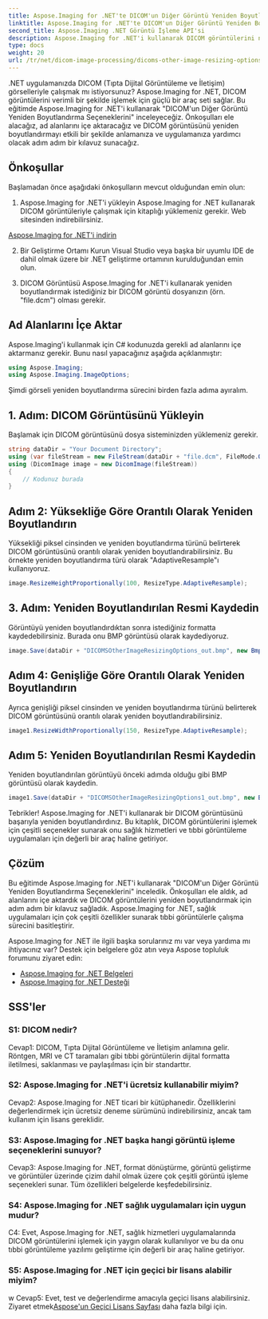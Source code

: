 ```yaml
---
title: Aspose.Imaging for .NET'te DICOM'un Diğer Görüntü Yeniden Boyutlandırma Seçenekleri
linktitle: Aspose.Imaging for .NET'te DICOM'un Diğer Görüntü Yeniden Boyutlandırma Seçenekleri
second_title: Aspose.Imaging .NET Görüntü İşleme API'si
description: Aspose.Imaging for .NET'i kullanarak DICOM görüntülerini nasıl yeniden boyutlandıracağınızı öğrenin. Etkili tıbbi görüntü işleme için adım adım kılavuz.
type: docs
weight: 20
url: /tr/net/dicom-image-processing/dicoms-other-image-resizing-options/
---
```

.NET uygulamanızda DICOM (Tıpta Dijital Görüntüleme ve İletişim) görselleriyle çalışmak mı istiyorsunuz? Aspose.Imaging for .NET, DICOM görüntülerini verimli bir şekilde işlemek için güçlü bir araç seti sağlar. Bu eğitimde Aspose.Imaging for .NET'i kullanarak "DICOM'un Diğer Görüntü Yeniden Boyutlandırma Seçeneklerini" inceleyeceğiz. Önkoşulları ele alacağız, ad alanlarını içe aktaracağız ve DICOM görüntüsünü yeniden boyutlandırmayı etkili bir şekilde anlamanıza ve uygulamanıza yardımcı olacak adım adım bir kılavuz sunacağız.

## Önkoşullar

Başlamadan önce aşağıdaki önkoşulların mevcut olduğundan emin olun:

1. Aspose.Imaging for .NET'i yükleyin
Aspose.Imaging for .NET kullanarak DICOM görüntüleriyle çalışmak için kitaplığı yüklemeniz gerekir. Web sitesinden indirebilirsiniz.

[Aspose.Imaging for .NET'i indirin](https://releases.aspose.com/imaging/net/)

2. Bir Geliştirme Ortamı Kurun
Visual Studio veya başka bir uyumlu IDE de dahil olmak üzere bir .NET geliştirme ortamının kurulduğundan emin olun.

3. DICOM Görüntüsü
Aspose.Imaging for .NET'i kullanarak yeniden boyutlandırmak istediğiniz bir DICOM görüntü dosyanızın (örn. "file.dcm") olması gerekir.

## Ad Alanlarını İçe Aktar

Aspose.Imaging'i kullanmak için C# kodunuzda gerekli ad alanlarını içe aktarmanız gerekir. Bunu nasıl yapacağınız aşağıda açıklanmıştır:

```csharp
using Aspose.Imaging;
using Aspose.Imaging.ImageOptions;
```

Şimdi görseli yeniden boyutlandırma sürecini birden fazla adıma ayıralım.

## 1. Adım: DICOM Görüntüsünü Yükleyin
Başlamak için DICOM görüntüsünü dosya sisteminizden yüklemeniz gerekir.

```csharp
string dataDir = "Your Document Directory";
using (var fileStream = new FileStream(dataDir + "file.dcm", FileMode.Open, FileAccess.Read))
using (DicomImage image = new DicomImage(fileStream))
{
    // Kodunuz burada
}
```

## Adım 2: Yüksekliğe Göre Orantılı Olarak Yeniden Boyutlandırın
Yüksekliği piksel cinsinden ve yeniden boyutlandırma türünü belirterek DICOM görüntüsünü orantılı olarak yeniden boyutlandırabilirsiniz. Bu örnekte yeniden boyutlandırma türü olarak "AdaptiveResample"ı kullanıyoruz.

```csharp
image.ResizeHeightProportionally(100, ResizeType.AdaptiveResample);
```

## 3. Adım: Yeniden Boyutlandırılan Resmi Kaydedin
Görüntüyü yeniden boyutlandırdıktan sonra istediğiniz formatta kaydedebilirsiniz. Burada onu BMP görüntüsü olarak kaydediyoruz.

```csharp
image.Save(dataDir + "DICOMSOtherImageResizingOptions_out.bmp", new BmpOptions());
```

## Adım 4: Genişliğe Göre Orantılı Olarak Yeniden Boyutlandırın
Ayrıca genişliği piksel cinsinden ve yeniden boyutlandırma türünü belirterek DICOM görüntüsünü orantılı olarak yeniden boyutlandırabilirsiniz.

```csharp
image1.ResizeWidthProportionally(150, ResizeType.AdaptiveResample);
```

## Adım 5: Yeniden Boyutlandırılan Resmi Kaydedin
Yeniden boyutlandırılan görüntüyü önceki adımda olduğu gibi BMP görüntüsü olarak kaydedin.

```csharp
image1.Save(dataDir + "DICOMSOtherImageResizingOptions1_out.bmp", new BmpOptions());
```

Tebrikler! Aspose.Imaging for .NET'i kullanarak bir DICOM görüntüsünü başarıyla yeniden boyutlandırdınız. Bu kitaplık, DICOM görüntülerini işlemek için çeşitli seçenekler sunarak onu sağlık hizmetleri ve tıbbi görüntüleme uygulamaları için değerli bir araç haline getiriyor.

## Çözüm

Bu eğitimde Aspose.Imaging for .NET'i kullanarak "DICOM'un Diğer Görüntü Yeniden Boyutlandırma Seçeneklerini" inceledik. Önkoşulları ele aldık, ad alanlarını içe aktardık ve DICOM görüntülerini yeniden boyutlandırmak için adım adım bir kılavuz sağladık. Aspose.Imaging for .NET, sağlık uygulamaları için çok çeşitli özellikler sunarak tıbbi görüntülerle çalışma sürecini basitleştirir.

Aspose.Imaging for .NET ile ilgili başka sorularınız mı var veya yardıma mı ihtiyacınız var? Destek için belgelere göz atın veya Aspose topluluk forumunu ziyaret edin:

- [Aspose.Imaging for .NET Belgeleri](https://reference.aspose.com/imaging/net/)
- [Aspose.Imaging for .NET Desteği](https://forum.aspose.com/)

## SSS'ler

### S1: DICOM nedir?

Cevap1: DICOM, Tıpta Dijital Görüntüleme ve İletişim anlamına gelir. Röntgen, MRI ve CT taramaları gibi tıbbi görüntülerin dijital formatta iletilmesi, saklanması ve paylaşılması için bir standarttır.

### S2: Aspose.Imaging for .NET'i ücretsiz kullanabilir miyim?

Cevap2: Aspose.Imaging for .NET ticari bir kütüphanedir. Özelliklerini değerlendirmek için ücretsiz deneme sürümünü indirebilirsiniz, ancak tam kullanım için lisans gereklidir.

### S3: Aspose.Imaging for .NET başka hangi görüntü işleme seçeneklerini sunuyor?

Cevap3: Aspose.Imaging for .NET, format dönüştürme, görüntü geliştirme ve görüntüler üzerinde çizim dahil olmak üzere çok çeşitli görüntü işleme seçenekleri sunar. Tüm özellikleri belgelerde keşfedebilirsiniz.

### S4: Aspose.Imaging for .NET sağlık uygulamaları için uygun mudur?

C4: Evet, Aspose.Imaging for .NET, sağlık hizmetleri uygulamalarında DICOM görüntülerini işlemek için yaygın olarak kullanılıyor ve bu da onu tıbbi görüntüleme yazılımı geliştirme için değerli bir araç haline getiriyor.

### S5: Aspose.Imaging for .NET için geçici bir lisans alabilir miyim?
w
 Cevap5: Evet, test ve değerlendirme amacıyla geçici lisans alabilirsiniz. Ziyaret etmek[Aspose'un Geçici Lisans Sayfası](https://purchase.aspose.com/temporary-license/) daha fazla bilgi için.